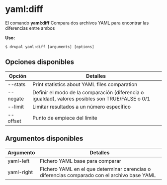 # yaml:diff
El comando **yaml:diff** Compara dos archivos YAML para encontrar las diferencias entre ambos

**Uso:**
```
$ drupal yaml:diff [arguments] [options] 
```

## Opciones disponibles
Opción | Detalles
-------|-------------
--stats | Print statistics about YAML files comparation
--negate | Definir el modo de la comparación (diferencia o igualdad), valores posibles son TRUE/FALSE o 0/1
--limit | Limitar resultados a un número específico
--offset | Punto de empiece del límite

## Argumentos disponibles
Argumento | Detalles
---------|-------------
yaml-left | Fichero YAML base para comparar
yaml-right | Fichero YAML en el que determinar carencias o diferencias comparado con el archivo base YAML
